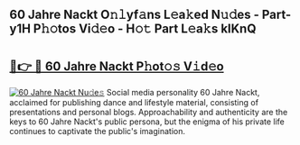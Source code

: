 ## 60 Jahre Nackt O𝚗𝚕yf𝚊ns L𝚎a𝚔ed N𝚞𝚍es - Part-y1H P𝚑𝚘tos Vi𝚍𝚎o - H𝚘𝚝 Part L𝚎a𝚔s kIKnQ

# <h2><a href="http://kf1dna1.oniu.top/?m=60+Jahre+Nackt">🔗👉 🔴 60 Jahre Nackt P𝚑ot𝚘𝚜 V𝚒d𝚎o</a></h2>

[![60 Jahre Nackt Nu𝚍e𝚜](https://i.imgur.com/0qMVB7G.gif)](http://kf1dna1.oniu.top/?m=60+Jahre+Nackt)
Social media personality 60 Jahre Nackt, acclaimed for publishing dance and lifestyle material, consisting of presentations and personal blogs. Approachability and authenticity are the keys to 60 Jahre Nackt's public persona, but the enigma of his private life continues to captivate the public's imagination.  
